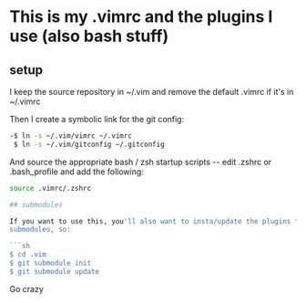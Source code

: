 # This is my .vimrc and the plugins I use (also bash stuff)

## setup

I keep the source repository in ~/.vim and remove the default .vimrc if it's in ~/.vimrc

Then I create a symbolic link for the git config:

```sh
-$ ln -s ~/.vim/vimrc ~/.vimrc
 $ ln -s ~/.vim/gitconfig ~/.gitconfig
```

And source the appropriate bash / zsh startup scripts -- edit .zshrc or .bash_profile
and add the following:

```sh
source .vimrc/.zshrc

## submodules

If you want to use this, you'll also want to insta/update the plugins that are set up as
submodules, so:

```sh
$ cd .vim
$ git submodule init
$ git submodule update
```

Go crazy
